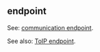 ## endpoint

<p class="c8"><span>See: </span><span class="c2"><a class="c3" href="#h.qstkv072p5tx">communication endpoint</a></span><span class="c0">.</span></p><p class="c8"><span>See also: </span><span class="c2"><a class="c3" href="#h.2ahqabymbkn3">ToIP endpoint</a></span><span class="c0">.</span></p>

